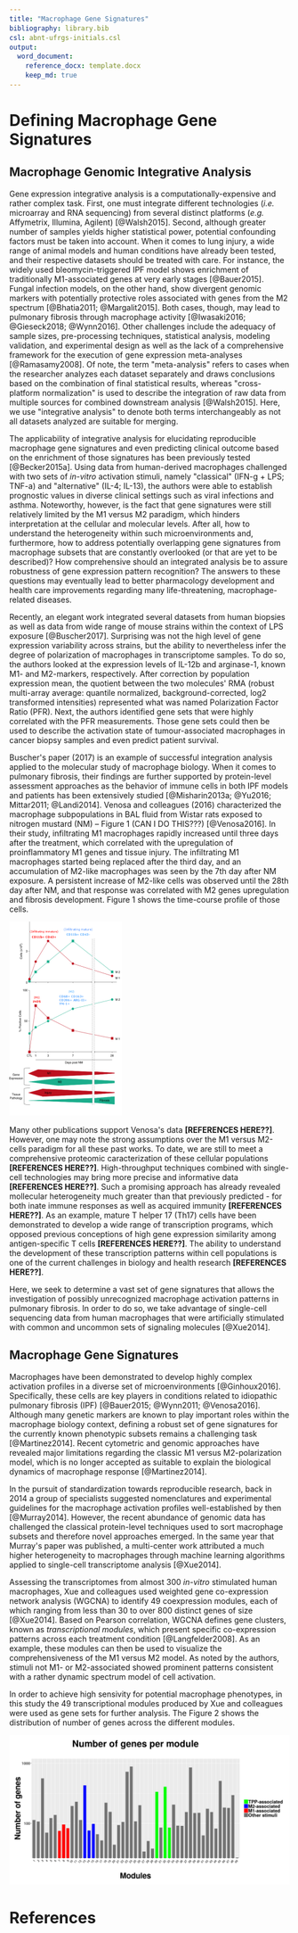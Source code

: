 ```yaml
---
title: "Macrophage Gene Signatures"
bibliography: library.bib
csl: abnt-ufrgs-initials.csl
output: 
  word_document:
    reference_docx: template.docx
    keep_md: true
---
```






# Defining Macrophage Gene Signatures

## Macrophage Genomic Integrative Analysis

  Gene expression integrative analysis is a computationally-expensive and rather complex task. First, one must integrate different technologies (_i.e._ microarray and RNA sequencing) from several distinct platforms (_e.g._ Affymetrix, Illumina, Agilent) [@Walsh2015]. Second, although greater number of samples yields higher statistical power, potential confounding factors must be taken into account. When it comes to lung injury, a wide range of animal models and human conditions have already been tested, and their respective datasets should be treated with care. For instance, the widely used bleomycin-triggered IPF model shows enrichment of traditionally M1-associated genes at very early stages [@Bauer2015]. Fungal infection models, on the other hand, show divergent genomic markers with potentially protective roles associated with genes from the M2 spectrum [@Bhatia2011; @Margalit2015]. Both cases, though, may lead to pulmonary fibrosis through macrophage activity [@Iwasaki2016; @Gieseck2018; @Wynn2016]. Other challenges include the adequacy of sample sizes, pre-processing techniques, statistical analysis, modeling validation, and experimental design as well as the lack of a comprehensive framework for the execution of gene expression meta-analyses [@Ramasamy2008]. Of note, the term "meta-analysis" refers to cases when the researcher analyzes each dataset separately and draws conclusions based on the combination of final statistical results, whereas "cross-platform normalization" is used to describe the integration of raw data from multiple sources for combined downstream analysis [@Walsh2015]. Here, we use "integrative analysis" to denote both terms interchangeably as not all datasets analyzed are suitable for merging.
  
  The applicability of integrative analysis for elucidating reproducible macrophage gene signatures and even predicting clinical outcome based on the enrichment of those signatures has been previously tested [@Becker2015a]. Using data from human-derived macrophages challenged with two sets of _in-vitro_ activation stimuli, namely "classical" (IFN-g + LPS; TNF-a) and "alternative" (IL-4; IL-13), the authors were able to establish prognostic values in diverse clinical settings such as viral infections and asthma. Noteworthy, however, is the fact that gene signatures were still relatively limited by the M1 versus M2 paradigm, which hinders interpretation at the cellular and molecular levels. After all, how to understand the heterogeneity within such microenvironments and, furthermore, how to address potentially overlapping gene signatures from macrophage subsets that are constantly overlooked (or that are yet to be described)? How comprehensive should an integrated analysis be to assure robustness of gene expression pattern recognition? The answers to these questions may eventually lead to better pharmacology development and health care improvements regarding many life-threatening, macrophage-related diseases.
  
  Recently, an elegant work integrated several datasets from human biopsies as well as data from wide range of mouse strains within the context of LPS exposure [@Buscher2017]. Surprising was not the high level of gene expression variability across strains, but the ability to nevertheless infer the degree of polarization of macrophages in transcriptome samples. To do so, the authors looked at the expression levels of IL-12b and arginase-1, known M1- and M2-markers, respectively. After correction by population expression mean, the quotient between the two molecules' RMA (robust multi-array average: quantile normalized, background-corrected, log2 transformed intensities) represented what was named Polarization Factor Ratio (PFR). Next, the authors identified gene sets that were highly correlated with the PFR measurements. Those gene sets could then be used to describe the activation state of tumour-associated macrophages in cancer biopsy samples and even predict patient survival.
  
  Buscher's paper (2017) is an example of successful integration analysis applied to the molecular study of macrophage biology. When it comes to pulmonary fibrosis, their findings are further supported by protein-level assessment approaches as the behavior of immune cells in both IPF models and patients has been extensively studied [@Misharin2013a; @Yu2016; Mittar2011; @Landi2014]. Venosa and colleagues (2016) characterized the macrophage subpopulations in BAL fluid from Wistar rats exposed to nitrogen mustard (NM) – Figure 1 (CAN I DO THIS???) [@Venosa2016]. In their study, infiltrating M1 macrophages rapidly increased until three days after the treatment, which correlated with the upregulation of proinflammatory M1 genes and tissue injury. The infiltrating M1 macrophages started being replaced after the third day, and an accumulation of M2-like macrophages was seen by the 7th day after NM exposure. A persistent increase of M2-like cells was observed until the 28th day after NM, and that response was correlated with M2 genes upregulation and fibrosis development. Figure 1 shows the time-course profile of those cells.
  
  ![Figure 1 - Macrophage dynamics in IPF model. Source: Venosa and colleagues (2016)[@Venosa2016].](Defining_Macrophage_Gene_signatures_files/figure-docx/venosa-2.png)
  
  Many other publications support Venosa's data __[REFERENCES HERE??]__. However, one may note the strong assumptions over the M1 versus M2-cells paradigm for all these past works. To date, we are still to meet a comprehensive proteomic caracterization of these cellular populations __[REFERENCES HERE??]__. High-throughput techniques combined with single-cell technologies may bring more precise and informative data __[REFERENCES HERE??]__. Such a promising approach has already revealed mollecular heterogeneity much greater than that previously predicted - for both inate immune responses as well as acquired immunity __[REFERENCES HERE??]__. As an example, mature T helper 17 (Th17) cells have been demonstrated to develop a wide range of transcription programs, which opposed previous conceptions of high gene expression similarity among antigen-specific T cells __[REFERENCES HERE??]__. The ability to understand the development of these transcription patterns within cell populations is one of the current challenges in biology and health research __[REFERENCES HERE??]__.
  
  
  Here, we seek to determine a vast set of gene signatures that allows the investigation of possibly unrecognized macrophage activation patterns in pulmonary fibrosis. In order to do so, we take advantage of single-cell sequencing data from human macrophages that were artificially stimulated with common and uncommon sets of signaling molecules [@Xue2014].

## Macrophage Gene Signatures

  Macrophages have been demonstrated to develop highly complex activation profiles in a diverse set of microenvironments [@Ginhoux2016]. Specifically, these cells are key players in conditions related to idiopathic pulmonary fibrosis (IPF) [@Bauer2015; @Wynn2011; @Venosa2016]. Although many genetic markers are known to play important roles within the macrophage biology context, defining a robust set of gene signatures for the currently known phenotypic subsets remains a challenging task [@Martinez2014]. Recent cytometric and genomic approaches have revealed major limitations regarding the classic M1 versus M2-polarization model, which is no longer accepted as suitable to explain the biological dynamics of macrophage response [@Martinez2014].
  
  In the pursuit of standardization towards reproducible research, back in 2014 a group of specialists suggested nomenclatures and experimental guidelines for the macrophage activation profiles well-established by then [@Murray2014]. However, the recent abundance of genomic data has challenged the classical protein-level techniques used to sort macrophage subsets and therefore novel approaches emerged. In the same year that Murray's paper was published, a multi-center work attributed a much higher heterogeneity to macrophages through machine learning algorithms applied to single-cell transcriptome analysis [@Xue2014]. 
  
  Assessing the transcriptomes from almost 300 _in-vitro_ stimulated human macrophages, Xue and colleagues used weighted gene co-expression network analysis (WGCNA) to identify 49 coexpression modules, each of which ranging from less than 30 to over 800 distinct genes of size [@Xue2014]. Based on Pearson correlation, WGCNA defines gene clusters, known as _transcriptional modules_, which present specific co-expression patterns across each treatment condition [@Langfelder2008]. As an example, these modules can then be used to visualize the comprehensiveness of the M1 versus M2 model. As noted by the authors, stimuli not M1- or M2-associated showed prominent patterns consistent with a rather dynamic spectrum model of cell activation.
  
  In order to achieve high sensivity for potential macrophage phenotypes, in this study the 49 transcriptional modules produced by Xue and colleagues were used as gene sets for further analysis. The Figure 2 shows the distribution of number of genes across the different modules.
  
![Figure 2 - Gene modules counts distribution.](Defining_Macrophage_Gene_signatures_files/figure-docx/modulesplot-1.png)

# References
  
  
  
  
  
  
  
  
  
  
